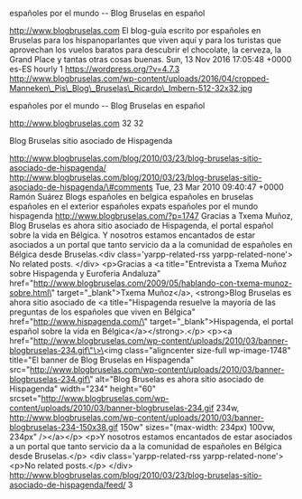 españoles por el mundo -- Blog Bruselas en español

http://www.blogbruselas.com El blog-guía escrito por españoles en
Bruselas para los hispanoparlantes que viven aquí y para los turistas
que aprovechan los vuelos baratos para descubrir el chocolate, la
cerveza, la Grand Place y tantas otras cosas buenas. Sun, 13 Nov 2016
17:05:48 +0000 es-ES hourly 1 https://wordpress.org/?v=4.7.3
http://www.blogbruselas.com/wp-content/uploads/2016/04/cropped-Manneken\_Pis\_Blog\_Bruselas\_Ricardo\_Imbern-512-32x32.jpg

españoles por el mundo -- Blog Bruselas en español

http://www.blogbruselas.com 32 32

Blog Bruselas sitio asociado de Hispagenda

http://www.blogbruselas.com/blog/2010/03/23/blog-bruselas-sitio-asociado-de-hispagenda/
http://www.blogbruselas.com/blog/2010/03/23/blog-bruselas-sitio-asociado-de-hispagenda/\#comments
Tue, 23 Mar 2010 09:40:47 +0000 Ramón Suárez Blogs españoles en belgica
españoles en bruselas españoles en el exterior españoles expats
españoles por el mundo hispagenda http://www.blogbruselas.com/?p=1747
Gracias a Txema Muñoz, Blog Bruselas es ahora sitio asociado de
Hispagenda, el portal español sobre la vida en Bélgica. Y nosotros
estamos encantados de estar asociados a un portal que tanto servicio da
a la comunidad de españoles en Bélgica desde Bruselas.\<div
class=\'yarpp-related-rss yarpp-related-none\'\> No related posts.
\</div\> \<p\>Gracias a \<a title=\"Entrevista a Txema Muñoz sobre
Hispagenda y Euroferia Andaluza\"
href=\"http://www.blogbruselas.com/2009/05/hablando-con-txema-munoz-sobre.html\"
target=\"\_blank\"\>Txema Muñoz\</a\>, \<strong\>Blog Bruselas es ahora
sitio asociado de \<a title=\"Hispagenda resuelve la mayoría de las
preguntas de los españoles que viven en Bélgica\"
href=\"http://www.hispagenda.com/\" target=\"\_blank\"\>Hispagenda, el
portal español sobre la vida en Bélgica\</a\>\</strong\>.\</p\> \<p\>\<a
href=\"http://www.blogbruselas.com/wp-content/uploads/2010/03/banner-blogbruselas-234.gif\"\>\<img
class=\"aligncenter size-full wp-image-1748\" title=\"El banner de Blog
Bruselas en Hispagenda\"
src=\"http://www.blogbruselas.com/wp-content/uploads/2010/03/banner-blogbruselas-234.gif\"
alt=\"Blog Bruselas es ahora sitio asociado de Hispagenda\"
width=\"234\" height=\"60\"
srcset=\"http://www.blogbruselas.com/wp-content/uploads/2010/03/banner-blogbruselas-234.gif
234w,
http://www.blogbruselas.com/wp-content/uploads/2010/03/banner-blogbruselas-234-150x38.gif
150w\" sizes=\"(max-width: 234px) 100vw, 234px\" /\>\</a\>\</p\> \<p\>Y
nosotros estamos encantados de estar asociados a un portal que tanto
servicio da a la comunidad de españoles en Bélgica desde Bruselas.\</p\>
\<div class=\'yarpp-related-rss yarpp-related-none\'\> \<p\>No related
posts.\</p\> \</div\>
http://www.blogbruselas.com/blog/2010/03/23/blog-bruselas-sitio-asociado-de-hispagenda/feed/
3
